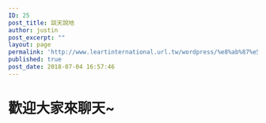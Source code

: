 ```yaml
---
ID: 25
post_title: 談天說地
author: justin
post_excerpt: ""
layout: page
permalink: 'http://www.leartinternational.url.tw/wordpress/%e8%ab%87%e5%a4%a9%e8%aa%aa%e5%9c%b0/'
published: true
post_date: 2018-07-04 16:57:46
---
```

<h1><strong>歡迎大家來聊天~</strong></h1>